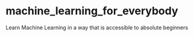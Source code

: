 # machine_learning_for_everybody
Learn Machine Learning in a way that is accessible to absolute beginners
